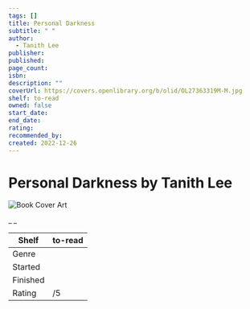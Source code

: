 ```yaml
---
tags: []
title: Personal Darkness
subtitle: " "
author:
  - Tanith Lee
publisher:
published:
page_count:
isbn:
description: ""
coverUrl: https://covers.openlibrary.org/b/olid/OL27363319M-M.jpg
shelf: to-read
owned: false
start_date:
end_date:
rating:
recommended_by:
created: 2022-12-26
---
```


# Personal Darkness by Tanith Lee

![Book Cover Art](https://covers.openlibrary.org/b/olid/OL27363319M-M.jpg)

_ _

| Shelf | to-read |
| --- | --- |
| Genre |  |
| Started |  |
| Finished |  |
| Rating | /5 |

